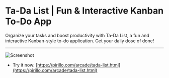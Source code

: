 
# Ta-Da List | Fun & Interactive Kanban To-Do App

Organize your tasks and boost productivity with Ta-Da List, a fun and interactive Kanban-style to-do application. Get your daily dose of done!

---

![Screenshot](https://github.com/ChrisPirillo/tada-list/blob/main/assets/screenshot.png?raw=true)

* Try it now: [https://pirillo.com/arcade/tada-list.html](https://pirillo.com/arcade/tada-list.html)
